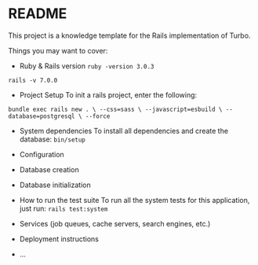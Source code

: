 # README

This project is a knowledge template for the Rails implementation of Turbo.

Things you may want to cover:

* Ruby & Rails version 
`ruby -version 3.0.3`

`rails -v 7.0.0`

* Project Setup
To init a rails project, enter the following:

`bundle exec rails new . \
  --css=sass \
  --javascript=esbuild \
  --database=postgresql \
  --force
`

* System dependencies
To install all dependencies and create the database:
`bin/setup`

* Configuration

* Database creation

* Database initialization

* How to run the test suite
To run all the system tests for this application, just run:
`rails test:system`

* Services (job queues, cache servers, search engines, etc.)

* Deployment instructions

* ...
